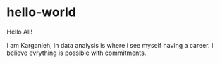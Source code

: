 # hello-world

Hello All!

I am Karganleh, in data analysis is where i see myself having a career. I believe evrything is possible with commitments.
